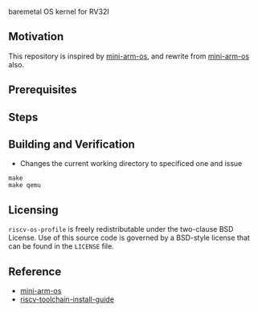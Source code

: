 baremetal OS kernel for RV32I

Motivation
----------
This repository is inspired by [mini-arm-os](https://github.com/jserv/mini-arm-os.git),
and rewrite from [mini-arm-os](https://github.com/jserv/mini-arm-os.git) also.

Prerequisites
-------------

Steps
-----

Building and Verification
-------------------------
* Changes the current working directory to specificed one and issue
```
make
make qemu
```

Licensing
---------
`riscv-os-profile` is freely redistributable under the two-clause BSD License.
Use of this source code is governed by a BSD-style license that can be found
in the `LICENSE` file.

Reference
---------
* [mini-arm-os](https://github.com/jserv/mini-arm-os.git)
* [riscv-toolchain-install-guide](https://github.com/johnwinans/riscv-toolchain-install-guide.git)
